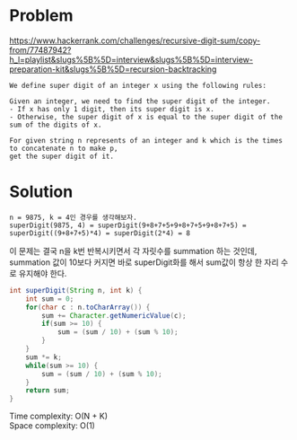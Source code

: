 # Problem
https://www.hackerrank.com/challenges/recursive-digit-sum/copy-from/77487942?h_l=playlist&slugs%5B%5D=interview&slugs%5B%5D=interview-preparation-kit&slugs%5B%5D=recursion-backtracking
```
We define super digit of an integer x using the following rules:

Given an integer, we need to find the super digit of the integer.
- If x has only 1 digit, then its super digit is x.
- Otherwise, the super digit of x is equal to the super digit of the sum of the digits of x.

For given string n represents of an integer and k which is the times to concatenate n to make p, 
get the super digit of it.
```

# Solution
```
n = 9875, k = 4인 경우를 생각해보자.
superDigit(9875, 4) = superDigit(9+8+7+5+9+8+7+5+9+8+7+5) = superDigit((9+8+7+5)*4) = superDigit(2*4) = 8
```
이 문제는 결국 n을 k번 반복시키면서 각 자릿수를 summation 하는 것인데,
summation 값이 10보다 커지면 바로 superDigit화를 해서 sum값이 항상 한 자리 수로 유지해야 한다.


```java
int superDigit(String n, int k) {
    int sum = 0;
    for(char c : n.toCharArray()) {
        sum += Character.getNumericValue(c);
        if(sum >= 10) {
            sum = (sum / 10) + (sum % 10);
        }
    }
    sum *= k;
    while(sum >= 10) {
        sum = (sum / 10) + (sum % 10);
    }
    return sum;
}
```

Time complexity: O(N + K)<br/>
Space complexity: O(1)
